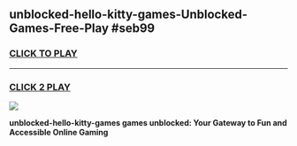 
## unblocked-hello-kitty-games-Unblocked-Games-Free-Play #seb99
<h3>
<a href="https://us.freeplayer.one?title=unblocked-hello-kitty-games&ref=9M">CLICK TO PLAY</a></h3>
<hr>

<h3>
<a href="https://us.freeplayer.one?title=unblocked-hello-kitty-games&ref=9M">CLICK 2 PLAY</a>
  
</h3>

<a href="https://us.freeplayer.one?title=unblocked-hello-kitty-games&ref=9M"><img src="https://clearcache.store/games.png"></a>


**unblocked-hello-kitty-games games unblocked: Your Gateway to Fun and Accessible Online Gaming**

